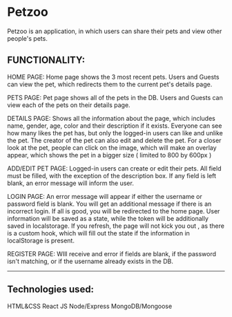 # Petzoo

Petzoo is an application, in which users can share their pets and view other people's pets.

FUNCTIONALITY:
-----
HOME PAGE:
Home page shows the 3 most recent pets. Users and Guests can view the pet, which redirects them to the current pet's details page.

PETS PAGE:
Pet page shows all of the pets in the DB. Users and Guests can view each of the pets on their details page.

DETAILS PAGE:
Shows all the information about the page, which includes name, gender, age, color and their description if it exists. Everyone can see how many 
likes the pet has, but only the logged-in users can like and unlike the pet.
The creator of the pet can also edit and delete the pet.
For a closer look at the pet, people can click on the image, which will make an overlay appear, which shows the pet in a bigger size ( limited to 800 by 600px )

ADD/EDIT PET PAGE:
Logged-in users can create or edit their pets.
All field must be filled, with the exception of the description box. If any field is left blank, an error message will inform the user.

LOGIN PAGE:
An error message will appear if either the username or password field is blank.
You will get an additional message if there is an incorrect login.
If all is good, you will be redirected to the home page. User information will be saved as a state, while the token will be additionally saved in localstorage.
If you refresh, the page will not kick you out , as there is a custom hook, which will fill out the state if the information in localStorage is present.

REGISTER PAGE:
WIll receive and error if fields are blank, if the password isn't matching, or if the username already exists in the DB.

-----


Technologies used:
----
HTML&CSS
React
JS
Node/Express
MongoDB/Mongoose




